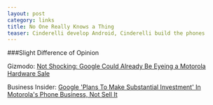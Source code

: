 ```yaml
---
layout: post
category: links
title: No One Really Knows a Thing
teaser: Cinderelli develop Android, Cinderelli build the phones
---
```


###Slight Difference of Opinion

Gizmodo: [Not Shocking: Google Could Already Be Eyeing a Motorola Hardware Sale](http://gizmodo.com/5900989)

Business Insider: [Google 'Plans To Make Substantial Investment' In Motorola's Phone Business, Not Sell It](http://www.businessinsider.com/google-plans-to-make-substantial-investment-in-motorola-not-sell-it-2012-4?op=1#ixzz1rmqdMsxq)
